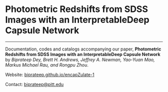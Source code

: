 # Photometric Redshifts from SDSS Images with an InterpretableDeep Capsule Network
***

Documentation, codes and catalogs accompanying our paper, **Photometric Redshifts from SDSS Images with an InterpretableDeep Capsule Network** by *Biprateep Dey, Brett H. Andrews, Jeffrey A. Newman, Yao-Yuan Mao, Markus Michael Rau, and Rongpu Zhou*.


Website: [biprateep.github.io/encapZulate-1](https://biprateep.github.io/encapZulate-1)

Contact: biprateep@pitt.edu
